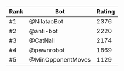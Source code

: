 Rank|Bot|Rating
---|---|---
#1|@NilatacBot|2376
#2|@anti-bot|2220
#3|@CatNail|2174
#4|@pawnrobot|1869
#5|@MinOpponentMoves|1129
